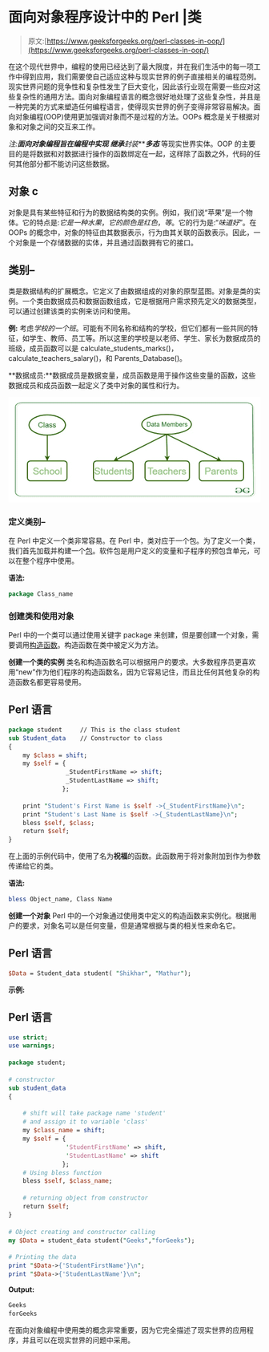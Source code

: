# 面向对象程序设计中的 Perl |类

> 原文:[https://www.geeksforgeeks.org/perl-classes-in-oop/](https://www.geeksforgeeks.org/perl-classes-in-oop/)

在这个现代世界中，编程的使用已经达到了最大限度，并在我们生活中的每一项工作中得到应用，我们需要使自己适应这种与现实世界的例子直接相关的编程范例。现实世界问题的竞争性和复杂性发生了巨大变化，因此该行业现在需要一些应对这些复杂性的通用方法。面向对象编程语言的概念很好地处理了这些复杂性，并且是一种完美的方式来塑造任何编程语言，使得现实世界的例子变得非常容易解决。面向对象编程(OOP)使用更加强调对象而不是过程的方法。OOPs 概念是关于根据对象和对象之间的交互来工作。

**注:**面向对象编程旨在编程中实现 ***继承******封装******多态*** 等现实世界实体。OOP 的主要目的是将数据和对数据进行操作的函数绑定在一起，这样除了函数之外，代码的任何其他部分都不能访问这些数据。

## 对象 c

对象是具有某些特征和行为的数据结构类的实例。例如，我们说“苹果”是一个物体。它的特点是:*它是一种水果*，*它的颜色是红色*，*等*。它的行为是:“*味道好*”。在 OOPs 的概念中，对象的特征由其数据表示，行为由其关联的函数表示。因此，一个对象是一个存储数据的实体，并且通过函数拥有它的接口。

## 类别–

类是数据结构的扩展概念。它定义了由数据组成的对象的原型蓝图。对象是类的实例。一个类由数据成员和数据函数组成，它是根据用户需求预先定义的数据类型，可以通过创建该类的实例来访问和使用。

**例:**
考虑*学校的一个班*。可能有不同名称和结构的学校，但它们都有一些共同的特征，如学生、教师、员工等。所以这里的学校是以老师、学生、家长为数据成员的班级，成员函数可以是 calculate_students_marks()，calculate_teachers_salary()，和 Parents_Database()。

**数据成员:**数据成员是数据变量，成员函数是用于操作这些变量的函数，这些数据成员和成员函数一起定义了类中对象的属性和行为。

![](img/4e4178eea2ad366f95e3cd1cc23605a5.png)

### 定义类别–

在 Perl 中定义一个类非常容易。在 Perl 中，类对应于一个包。为了定义一个类，我们首先加载并构建一个[包](https://www.geeksforgeeks.org/packages-in-perl/)。软件包是用户定义的变量和子程序的预包含单元，可以在整个程序中使用。

**语法:**

```perl
package Class_name
```

### 创建类和使用对象

Perl 中的一个类可以通过使用关键字 package 来创建，但是要创建一个对象，需要调用[构造函数](https://www.geeksforgeeks.org/perl-constructors-and-destructors/)。构造函数在类中被定义为方法。

**创建一个类的实例**
类名和构造函数名可以根据用户的要求。大多数程序员更喜欢用“new”作为他们程序的构造函数名，因为它容易记住，而且比任何其他复杂的构造函数名都更容易使用。

## Perl 语言

```perl
package student     // This is the class student
sub Student_data    // Constructor to class
{
    my $class = shift;
    my $self = {
                _StudentFirstName => shift;
                _StudentLastName => shift;
               };

    print "Student's First Name is $self ->{_StudentFirstName}\n";
    print "Student's Last Name is $self ->{_StudentLastName}\n";
    bless $self, $class;
    return $self;
}
```

在上面的示例代码中，使用了名为**祝福**的函数。此函数用于将对象附加到作为参数传递给它的类。

**语法:**

```perl
bless Object_name, Class Name
```

**创建一个对象**
Perl 中的一个对象通过使用类中定义的构造函数来实例化。根据用户的要求，对象名可以是任何变量，但是通常根据与类的相关性来命名它。

## Perl 语言

```perl
$Data = Student_data student( "Shikhar", "Mathur");
```

**示例:**

## Perl 语言

```perl
use strict;
use warnings;

package student;

# constructor
sub student_data
{

    # shift will take package name 'student'
    # and assign it to variable 'class'
    my $class_name = shift;
    my $self = {
                'StudentFirstName' => shift,
                'StudentLastName' => shift
               };
    # Using bless function
    bless $self, $class_name;

    # returning object from constructor
    return $self;
}

# Object creating and constructor calling
my $Data = student_data student("Geeks","forGeeks");

# Printing the data
print "$Data->{'StudentFirstName'}\n";
print "$Data->{'StudentLastName'}\n";
```

**Output:** 

```perl
Geeks
forGeeks
```

在面向对象编程中使用类的概念非常重要，因为它完全描述了现实世界的应用程序，并且可以在现实世界的问题中采用。